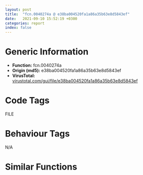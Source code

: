 ```yaml
---
layout: post
title:  "fcn.0040274a @ e38ba004520fa1a86a35b63e8d5843ef"
date:   2021-09-10 15:52:19 +0300
categories: report
index: false
---
```


# Generic Information
- **Function:** fcn.0040274a
- **Origin (md5):** e38ba004520fa1a86a35b63e8d5843ef
- **VirusTotal:** [virustotal.com/gui/file/e38ba004520fa1a86a35b63e8d5843ef][virustotal_ref]

# Code Tags
<span class="tag" id="FILE">FILE</span>


# Behaviour Tags
<span class="bhv-tag" id="na">N/A</span>

# Similar Functions
<script type="text/javascript" src="https://www.gstatic.com/charts/loader.js"></script>
<script type="text/javascript">

    google.charts.load('current', {'packages':['corechart']});
    google.charts.setOnLoadCallback(drawChart);

    function drawChart() {
    var data = new google.visualization.DataTable();
        data.addColumn('number', 'X');
        data.addColumn('number', 'Y');
        data.addColumn({type: 'string', role: 'tooltip', 'p': {'html': true}});
        data.addColumn({'type': 'string', 'role': 'style'});
        
        data.addRows([
    [475.7943420410156, 374.8272705078125, '<b><a href="/report/fcn.0040274a@e38ba004520fa1a86a35b63e8d5843ef">fcn.0040274a</a><br>@e38ba004520fa1a86a35b63e8d5843ef</b><br>push ecx<br>push ebx<br>mov ebx, dword[esp+0xc]<br>push esi<br>push edi<br>xor esi, esi<br>xor edi, edi<br>cmp ebx, dword[edi*8+0x40c190]<br>je 0x402765<br>inc edi<br>cmp edi, 0x17<br>jl 0x402756<br>cmp edi, 0x17<br>jae 0x4028e5<br>push ebp<br>push 3<br>call fcn.00405dc8<br>cmp eax, 1<br>pop ecx<br>je 0x4028b1<br>push 3<br>call fcn.00405dc8<br>test eax, eax<br>pop ecx<br>jne 0x402799<br>cmp dword[section..data], 1<br>je 0x4028b1<br>cmp ebx, 0xfc<br>je 0x4028e4<br>push str.Runtime_Error__n_nProgram:_<br>mov ebx, 0x314<br>push ebx<br>mov ebp, 0x40d2e0<br>push ebp<br>call fcn.00405d63<br>add esp, 0xc<br>test eax, eax<br>je 0x4027cf<br>push esi<br>push esi<br>push esi<br>push esi<br>push esi<br>call fcn.004022a3<br>add esp, 0x14<br>push 0x104<br>mov esi, 0x40d2f9<br>push esi<br>push 0<br>mov byte[0x40d3fd], 0<br>call dword[sym.imp.KERNEL32.dll_GetModuleFileNameA]<br>test eax, eax<br>jne 0x402813<br>push str._program_name_unknown_<br>push 0x2fb<br>push esi<br>call fcn.00405d63<br>add esp, 0xc<br>test eax, eax<br>je 0x402813<br>xor eax, eax<br>push eax<br>push eax<br>push eax<br>push eax<br>push eax<br>call fcn.004022a3<br>add esp, 0x14<br>push esi<br>call fcn.00405010<br>inc eax<br>cmp eax, 0x3c<br>pop ecx<br>jbe 0x402858<br>push esi<br>call fcn.00405010<br>sub esi, 0x3b<br>add eax, esi<br>push 3<br>mov ecx, 0x40d5f4<br>push 0x40a7ac<br>sub ecx, eax<br>push ecx<br>push eax<br>call fcn.00405cb0<br>add esp, 0x14<br>test eax, eax<br>je 0x402858<br>xor esi, esi<br>push esi<br>push esi<br>push esi<br>push esi<br>push esi<br>call fcn.004022a3<br>add esp, 0x14<br>jmp 0x40285a<br>xor esi, esi<br>push 0x40a7a8<br>push ebx<br>push ebp<br>call fcn.00405c3f<br>add esp, 0xc<br>test eax, eax<br>je 0x40287a<br>push esi<br>push esi<br>push esi<br>push esi<br>push esi<br>call fcn.004022a3<br>add esp, 0x14<br>push dword[edi*8+0x40c194]<br>push ebx<br>push ebp<br>call fcn.00405c3f<br>add esp, 0xc<br>test eax, eax<br>je 0x40289c<br>push esi<br>push esi<br>push esi<br>push esi<br>push esi<br>call fcn.004022a3<br>add esp, 0x14<br>push 0x12010<br>push str.Microsoft_Visual_C_Runtime_Library<br>push ebp<br>call fcn.00405aa1<br>add esp, 0xc<br>jmp 0x4028e4<br>push 0xfffffffffffffff4<br>call dword[sym.imp.KERNEL32.dll_GetStdHandle]<br>mov ebp, eax<br>cmp ebp, esi<br>je 0x4028e4<br>cmp ebp, 0xffffffff<br>je 0x4028e4<br>push 0<br>lea eax, [esp+0x14]<br>push eax<br>lea esi, [edi*8+0x40c194]<br>push dword[esi]<br>call fcn.00405010<br>pop ecx<br>push eax<br>push dword[esi]<br>push ebp<br>call dword[sym.imp.KERNEL32.dll_WriteFile]<br>pop ebp<br>pop edi<br>pop esi<br>pop ebx<br>pop ecx<br>ret <br><eoc> ', 'point { fill-color: #e0440e; }'],
[-180.94940185546875, -625.6416625976562, '<b><a href="/report/fcn.0041ff86@de21a548b66aa6c0b17491b6a31e14fa">fcn.0041ff86</a><br>@de21a548b66aa6c0b17491b6a31e14fa</b><br>push ecx<br>push ebx<br>mov ebx, dword[esp+0xc]<br>push esi<br>push edi<br>xor esi, esi<br>xor edi, edi<br>cmp ebx, dword[edi*8+0x448f38]<br>je 0x41ffa1<br>inc edi<br>cmp edi, 0x17<br>jb 0x41ff92<br>cmp edi, 0x17<br>jae 0x420121<br>push ebp<br>push 3<br>call fcn.0042cd66<br>cmp eax, 1<br>pop ecx<br>je 0x4200ed<br>push 3<br>call fcn.0042cd66<br>test eax, eax<br>pop ecx<br>jne 0x41ffd5<br>cmp dword[0x448240], 1<br>je 0x4200ed<br>cmp ebx, 0xfc<br>je 0x420120<br>push str.Runtime_Error__n_nProgram:_<br>mov ebx, 0x314<br>push ebx<br>mov ebp, 0x449e30<br>push ebp<br>call fcn.00414117<br>add esp, 0xc<br>test eax, eax<br>je 0x42000b<br>push esi<br>push esi<br>push esi<br>push esi<br>push esi<br>call fcn.0040e8ca<br>add esp, 0x14<br>push 0x104<br>mov esi, 0x449e49<br>push esi<br>push 0<br>mov byte[0x449f4d], 0<br>call dword[sym.imp.KERNEL32.dll_GetModuleFileNameA]<br>test eax, eax<br>jne 0x42004f<br>push str._program_name_unknown_<br>push 0x2fb<br>push esi<br>call fcn.00414117<br>add esp, 0xc<br>test eax, eax<br>je 0x42004f<br>xor eax, eax<br>push eax<br>push eax<br>push eax<br>push eax<br>push eax<br>call fcn.0040e8ca<br>add esp, 0x14<br>push esi<br>call fcn.0040c020<br>inc eax<br>cmp eax, 0x3c<br>pop ecx<br>jbe 0x420094<br>push esi<br>call fcn.0040c020<br>sub esi, 0x3b<br>add eax, esi<br>push 3<br>mov ecx, 0x44a144<br>push 0x4436f4<br>sub ecx, eax<br>push ecx<br>push eax<br>call fcn.0041a526<br>add esp, 0x14<br>test eax, eax<br>je 0x420094<br>xor esi, esi<br>push esi<br>push esi<br>push esi<br>push esi<br>push esi<br>call fcn.0040e8ca<br>add esp, 0x14<br>jmp 0x420096<br>xor esi, esi<br>push 0x4436f0<br>push ebx<br>push ebp<br>call fcn.0041a460<br>add esp, 0xc<br>test eax, eax<br>je 0x4200b6<br>push esi<br>push esi<br>push esi<br>push esi<br>push esi<br>call fcn.0040e8ca<br>add esp, 0x14<br>push dword[edi*8+0x448f3c]<br>push ebx<br>push ebp<br>call fcn.0041a460<br>add esp, 0xc<br>test eax, eax<br>je 0x4200d8<br>push esi<br>push esi<br>push esi<br>push esi<br>push esi<br>call fcn.0040e8ca<br>add esp, 0x14<br>push 0x12010<br>push str.Microsoft_Visual_C_Runtime_Library<br>push ebp<br>call fcn.0042cba9<br>add esp, 0xc<br>jmp 0x420120<br>push 0xfffffffffffffff4<br>call dword[sym.imp.KERNEL32.dll_GetStdHandle]<br>mov ebp, eax<br>cmp ebp, esi<br>je 0x420120<br>cmp ebp, 0xffffffff<br>je 0x420120<br>push 0<br>lea eax, [esp+0x14]<br>push eax<br>lea esi, [edi*8+0x448f3c]<br>push dword[esi]<br>call fcn.0040c020<br>pop ecx<br>push eax<br>push dword[esi]<br>push ebp<br>call dword[sym.imp.KERNEL32.dll_WriteFile]<br>pop ebp<br>pop edi<br>pop esi<br>pop ebx<br>pop ecx<br>ret <br><eoc> ', 'null'],
[-545.9745483398438, -238.07781982421875, '<b><a href="/report/fcn.1001c0c2@4c3818fdf32d89a09257dbc9d3e142ea">fcn.1001c0c2</a><br>@4c3818fdf32d89a09257dbc9d3e142ea</b><br>push ecx<br>push ebx<br>mov ebx, dword[esp+0xc]<br>push esi<br>push edi<br>xor esi, esi<br>xor edi, edi<br>cmp ebx, dword[edi*8+0x10034b98]<br>je 0x1001c0dd<br>inc edi<br>cmp edi, 0x17<br>jb 0x1001c0ce<br>cmp edi, 0x17<br>jae 0x1001c25d<br>push ebp<br>push 3<br>call fcn.10024321<br>cmp eax, 1<br>pop ecx<br>je 0x1001c229<br>push 3<br>call fcn.10024321<br>test eax, eax<br>pop ecx<br>jne 0x1001c111<br>cmp dword[0x10035d80], 1<br>je 0x1001c229<br>cmp ebx, 0xfc<br>je 0x1001c25c<br>push str.Runtime_Error__n_nProgram:_<br>mov ebx, 0x314<br>push ebx<br>mov ebp, 0x10036160<br>push ebp<br>call fcn.1001a6e8<br>add esp, 0xc<br>test eax, eax<br>je 0x1001c147<br>push esi<br>push esi<br>push esi<br>push esi<br>push esi<br>call fcn.10013bef<br>add esp, 0x14<br>push 0x104<br>mov esi, 0x10036179<br>push esi<br>push 0<br>mov byte[0x1003627d], 0<br>call dword[sym.imp.KERNEL32.dll_GetModuleFileNameA]<br>test eax, eax<br>jne 0x1001c18b<br>push str._program_name_unknown_<br>push 0x2fb<br>push esi<br>call fcn.1001a6e8<br>add esp, 0xc<br>test eax, eax<br>je 0x1001c18b<br>xor eax, eax<br>push eax<br>push eax<br>push eax<br>push eax<br>push eax<br>call fcn.10013bef<br>add esp, 0x14<br>push esi<br>call fcn.10015a50<br>inc eax<br>cmp eax, 0x3c<br>pop ecx<br>jbe 0x1001c1d0<br>push esi<br>call fcn.10015a50<br>sub esi, 0x3b<br>add eax, esi<br>push 3<br>mov ecx, 0x10036474<br>push 0x1002d504<br>sub ecx, eax<br>push ecx<br>push eax<br>call fcn.10020d41<br>add esp, 0x14<br>test eax, eax<br>je 0x1001c1d0<br>xor esi, esi<br>push esi<br>push esi<br>push esi<br>push esi<br>push esi<br>call fcn.10013bef<br>add esp, 0x14<br>jmp 0x1001c1d2<br>xor esi, esi<br>push 0x1002d500<br>push ebx<br>push ebp<br>call fcn.10020cd0<br>add esp, 0xc<br>test eax, eax<br>je 0x1001c1f2<br>push esi<br>push esi<br>push esi<br>push esi<br>push esi<br>call fcn.10013bef<br>add esp, 0x14<br>push dword[edi*8+0x10034b9c]<br>push ebx<br>push ebp<br>call fcn.10020cd0<br>add esp, 0xc<br>test eax, eax<br>je 0x1001c214<br>push esi<br>push esi<br>push esi<br>push esi<br>push esi<br>call fcn.10013bef<br>add esp, 0x14<br>push 0x12010<br>push str.Microsoft_Visual_C_Runtime_Library<br>push ebp<br>call fcn.10024164<br>add esp, 0xc<br>jmp 0x1001c25c<br>push 0xfffffffffffffff4<br>call dword[sym.imp.KERNEL32.dll_GetStdHandle]<br>mov ebp, eax<br>cmp ebp, esi<br>je 0x1001c25c<br>cmp ebp, 0xffffffff<br>je 0x1001c25c<br>push 0<br>lea eax, [esp+0x14]<br>push eax<br>lea esi, [edi*8+0x10034b9c]<br>push dword[esi]<br>call fcn.10015a50<br>pop ecx<br>push eax<br>push dword[esi]<br>push ebp<br>call dword[sym.imp.KERNEL32.dll_WriteFile]<br>pop ebp<br>pop edi<br>pop esi<br>pop ebx<br>pop ecx<br>ret <br><eoc> ', 'null'],
[-478.9801025390625, 289.75482177734375, '<b><a href="/report/fcn.1002a58f@481b545f5c18f2fce1caac67ddc419e8">fcn.1002a58f</a><br>@481b545f5c18f2fce1caac67ddc419e8</b><br>push ecx<br>push ebx<br>mov ebx, dword[esp+0xc]<br>push esi<br>push edi<br>xor esi, esi<br>xor edi, edi<br>cmp ebx, dword[edi*8+0x10062428]<br>je 0x1002a5aa<br>inc edi<br>cmp edi, 0x17<br>jb 0x1002a59b<br>cmp edi, 0x17<br>jae 0x1002a72a<br>push ebp<br>push 3<br>call fcn.1003a522<br>cmp eax, 1<br>pop ecx<br>je 0x1002a6f6<br>push 3<br>call fcn.1003a522<br>test eax, eax<br>pop ecx<br>jne 0x1002a5de<br>cmp dword[0x1006555c], 1<br>je 0x1002a6f6<br>cmp ebx, 0xfc<br>je 0x1002a729<br>push str.Runtime_Error__n_nProgram:_<br>mov ebx, 0x314<br>push ebx<br>mov ebp, 0x10065838<br>push ebp<br>call fcn.100332fb<br>add esp, 0xc<br>test eax, eax<br>je 0x1002a614<br>push esi<br>push esi<br>push esi<br>push esi<br>push esi<br>call fcn.10021c52<br>add esp, 0x14<br>push 0x104<br>mov esi, 0x10065851<br>push esi<br>push 0<br>mov byte[0x10065955], 0<br>call dword[sym.imp.KERNEL32.dll_GetModuleFileNameA]<br>test eax, eax<br>jne 0x1002a658<br>push str._program_name_unknown_<br>push 0x2fb<br>push esi<br>call fcn.100332fb<br>add esp, 0xc<br>test eax, eax<br>je 0x1002a658<br>xor eax, eax<br>push eax<br>push eax<br>push eax<br>push eax<br>push eax<br>call fcn.10021c52<br>add esp, 0x14<br>push esi<br>call fcn.10033360<br>inc eax<br>cmp eax, 0x3c<br>pop ecx<br>jbe 0x1002a69d<br>push esi<br>call fcn.10033360<br>sub esi, 0x3b<br>add eax, esi<br>push 3<br>mov ecx, 0x10065b4c<br>push 0x10053eb4<br>sub ecx, eax<br>push ecx<br>push eax<br>call fcn.1003a46f<br>add esp, 0x14<br>test eax, eax<br>je 0x1002a69d<br>xor esi, esi<br>push esi<br>push esi<br>push esi<br>push esi<br>push esi<br>call fcn.10021c52<br>add esp, 0x14<br>jmp 0x1002a69f<br>xor esi, esi<br>push 0x10053eb0<br>push ebx<br>push ebp<br>call fcn.1003a3fe<br>add esp, 0xc<br>test eax, eax<br>je 0x1002a6bf<br>push esi<br>push esi<br>push esi<br>push esi<br>push esi<br>call fcn.10021c52<br>add esp, 0x14<br>push dword[edi*8+0x1006242c]<br>push ebx<br>push ebp<br>call fcn.1003a3fe<br>add esp, 0xc<br>test eax, eax<br>je 0x1002a6e1<br>push esi<br>push esi<br>push esi<br>push esi<br>push esi<br>call fcn.10021c52<br>add esp, 0x14<br>push 0x12010<br>push str.Microsoft_Visual_C_Runtime_Library<br>push ebp<br>call fcn.1003a241<br>add esp, 0xc<br>jmp 0x1002a729<br>push 0xfffffffffffffff4<br>call dword[sym.imp.KERNEL32.dll_GetStdHandle]<br>mov ebp, eax<br>cmp ebp, esi<br>je 0x1002a729<br>cmp ebp, 0xffffffff<br>je 0x1002a729<br>push 0<br>lea eax, [esp+0x14]<br>push eax<br>lea esi, [edi*8+0x1006242c]<br>push dword[esi]<br>call fcn.10033360<br>pop ecx<br>push eax<br>push dword[esi]<br>push ebp<br>call dword[sym.imp.KERNEL32.dll_WriteFile]<br>pop ebp<br>pop edi<br>pop esi<br>pop ebx<br>pop ecx<br>ret <br><eoc> ', 'null'],
[348.42950439453125, -570.4636840820312, '<b><a href="/report/fcn.004137ce@6c5b0418e4a4c57d99cda47d2717045d">fcn.004137ce</a><br>@6c5b0418e4a4c57d99cda47d2717045d</b><br>push ecx<br>push ebx<br>mov ebx, dword[esp+0xc]<br>push esi<br>push edi<br>xor esi, esi<br>xor edi, edi<br>cmp ebx, dword[edi*8+0x437ea0]<br>je 0x4137e9<br>inc edi<br>cmp edi, 0x17<br>jb 0x4137da<br>cmp edi, 0x17<br>jae 0x413969<br>push ebp<br>push 3<br>call fcn.0041c55d<br>cmp eax, 1<br>pop ecx<br>je 0x413935<br>push 3<br>call fcn.0041c55d<br>test eax, eax<br>pop ecx<br>jne 0x41381d<br>cmp dword[0x43732c], 1<br>je 0x413935<br>cmp ebx, 0xfc<br>je 0x413968<br>push str.Runtime_Error__n_nProgram:_<br>mov ebx, 0x314<br>push ebx<br>mov ebp, 0x4395c0<br>push ebp<br>call fcn.0040e3a5<br>add esp, 0xc<br>test eax, eax<br>je 0x413853<br>push esi<br>push esi<br>push esi<br>push esi<br>push esi<br>call fcn.00408c5a<br>add esp, 0x14<br>push 0x104<br>mov esi, 0x4395d9<br>push esi<br>push 0<br>mov byte[0x4396dd], 0<br>call dword[sym.imp.KERNEL32.dll_GetModuleFileNameA]<br>test eax, eax<br>jne 0x413897<br>push str._program_name_unknown_<br>push 0x2fb<br>push esi<br>call fcn.0040e3a5<br>add esp, 0xc<br>test eax, eax<br>je 0x413897<br>xor eax, eax<br>push eax<br>push eax<br>push eax<br>push eax<br>push eax<br>call fcn.00408c5a<br>add esp, 0x14<br>push esi<br>call fcn.00408a90<br>inc eax<br>cmp eax, 0x3c<br>pop ecx<br>jbe 0x4138dc<br>push esi<br>call fcn.00408a90<br>sub esi, 0x3b<br>add eax, esi<br>push 3<br>mov ecx, 0x4398d4<br>push 0x42e54c<br>sub ecx, eax<br>push ecx<br>push eax<br>call fcn.004183a6<br>add esp, 0x14<br>test eax, eax<br>je 0x4138dc<br>xor esi, esi<br>push esi<br>push esi<br>push esi<br>push esi<br>push esi<br>call fcn.00408c5a<br>add esp, 0x14<br>jmp 0x4138de<br>xor esi, esi<br>push 0x42e548<br>push ebx<br>push ebp<br>call fcn.004182e1<br>add esp, 0xc<br>test eax, eax<br>je 0x4138fe<br>push esi<br>push esi<br>push esi<br>push esi<br>push esi<br>call fcn.00408c5a<br>add esp, 0x14<br>push dword[edi*8+0x437ea4]<br>push ebx<br>push ebp<br>call fcn.004182e1<br>add esp, 0xc<br>test eax, eax<br>je 0x413920<br>push esi<br>push esi<br>push esi<br>push esi<br>push esi<br>call fcn.00408c5a<br>add esp, 0x14<br>push 0x12010<br>push str.Microsoft_Visual_C_Runtime_Library<br>push ebp<br>call fcn.0041c3a0<br>add esp, 0xc<br>jmp 0x413968<br>push 0xfffffffffffffff4<br>call dword[sym.imp.KERNEL32.dll_GetStdHandle]<br>mov ebp, eax<br>cmp ebp, esi<br>je 0x413968<br>cmp ebp, 0xffffffff<br>je 0x413968<br>push 0<br>lea eax, [esp+0x14]<br>push eax<br>lea esi, [edi*8+0x437ea4]<br>push dword[esi]<br>call fcn.00408a90<br>pop ecx<br>push eax<br>push dword[esi]<br>push ebp<br>call dword[sym.imp.KERNEL32.dll_WriteFile]<br>pop ebp<br>pop edi<br>pop esi<br>pop ebx<br>pop ecx<br>ret <br><eoc> ', 'null'],
[646.7242431640625, -129.44322204589844, '<b><a href="/report/fcn.00437000@46f6c2adf1fd4d1453ed312ca79dd9bf">fcn.00437000</a><br>@46f6c2adf1fd4d1453ed312ca79dd9bf</b><br>push ecx<br>push ebx<br>mov ebx, dword[esp+0xc]<br>push esi<br>push edi<br>xor esi, esi<br>xor edi, edi<br>cmp ebx, dword[edi*8+0x448a38]<br>je 0x43701b<br>inc edi<br>cmp edi, 0x17<br>jl 0x43700c<br>cmp edi, 0x17<br>jae 0x43719b<br>push ebp<br>push 3<br>call fcn.00439890<br>cmp eax, 1<br>pop ecx<br>je 0x437167<br>push 3<br>call fcn.00439890<br>test eax, eax<br>pop ecx<br>jne 0x43704f<br>cmp dword[0x448a30], 1<br>je 0x437167<br>cmp ebx, 0xfc<br>je 0x43719a<br>push str.Runtime_Error__n_nProgram:_<br>mov ebx, 0x314<br>push ebx<br>mov ebp, 0x449a60<br>push ebp<br>call fcn.0043982b<br>add esp, 0xc<br>test eax, eax<br>je 0x437085<br>push esi<br>push esi<br>push esi<br>push esi<br>push esi<br>call fcn.004386eb<br>add esp, 0x14<br>push 0x104<br>mov esi, 0x449a79<br>push esi<br>push 0<br>mov byte[0x449b7d], 0<br>call dword[sym.imp.KERNEL32.dll_GetModuleFileNameA]<br>test eax, eax<br>jne 0x4370c9<br>push str._program_name_unknown_<br>push 0x2fb<br>push esi<br>call fcn.0043982b<br>add esp, 0xc<br>test eax, eax<br>je 0x4370c9<br>xor eax, eax<br>push eax<br>push eax<br>push eax<br>push eax<br>push eax<br>call fcn.004386eb<br>add esp, 0x14<br>push esi<br>call fcn.004397a0<br>inc eax<br>cmp eax, 0x3c<br>pop ecx<br>jbe 0x43710e<br>push esi<br>call fcn.004397a0<br>sub esi, 0x3b<br>add eax, esi<br>push 3<br>mov ecx, 0x449d74<br>push 0x44584c<br>sub ecx, eax<br>push ecx<br>push eax<br>call fcn.004396e9<br>add esp, 0x14<br>test eax, eax<br>je 0x43710e<br>xor esi, esi<br>push esi<br>push esi<br>push esi<br>push esi<br>push esi<br>call fcn.004386eb<br>add esp, 0x14<br>jmp 0x437110<br>xor esi, esi<br>push 0x445848<br>push ebx<br>push ebp<br>call fcn.00439678<br>add esp, 0xc<br>test eax, eax<br>je 0x437130<br>push esi<br>push esi<br>push esi<br>push esi<br>push esi<br>call fcn.004386eb<br>add esp, 0x14<br>push dword[edi*8+0x448a3c]<br>push ebx<br>push ebp<br>call fcn.00439678<br>add esp, 0xc<br>test eax, eax<br>je 0x437152<br>push esi<br>push esi<br>push esi<br>push esi<br>push esi<br>call fcn.004386eb<br>add esp, 0x14<br>push 0x12010<br>push str.Microsoft_Visual_C_Runtime_Library<br>push ebp<br>call fcn.004394da<br>add esp, 0xc<br>jmp 0x43719a<br>push 0xfffffffffffffff4<br>call dword[sym.imp.KERNEL32.dll_GetStdHandle]<br>mov ebp, eax<br>cmp ebp, esi<br>je 0x43719a<br>cmp ebp, 0xffffffff<br>je 0x43719a<br>push 0<br>lea eax, [esp+0x14]<br>push eax<br>lea esi, [edi*8+0x448a3c]<br>push dword[esi]<br>call fcn.004397a0<br>pop ecx<br>push eax<br>push dword[esi]<br>push ebp<br>call dword[sym.imp.KERNEL32.dll_WriteFile]<br>pop ebp<br>pop edi<br>pop esi<br>pop ebx<br>pop ecx<br>ret <br><eoc> ', 'null'],
[34.66222381591797, -48.06117630004883, '<b><a href="/report/fcn.459c17b8@284c9c9722cef7520dddfe58806fd72f">fcn.459c17b8</a><br>@284c9c9722cef7520dddfe58806fd72f</b><br>push ecx<br>push ebx<br>mov ebx, dword[esp+0xc]<br>push esi<br>push edi<br>xor esi, esi<br>xor edi, edi<br>cmp ebx, dword[edi*8+0x45a6c930]<br>je 0x459c17d3<br>inc edi<br>cmp edi, 0x17<br>jb 0x459c17c4<br>cmp edi, 0x17<br>jae 0x459c1953<br>push ebp<br>push 3<br>call fcn.459ccce5<br>cmp eax, 1<br>pop ecx<br>je 0x459c191f<br>push 3<br>call fcn.459ccce5<br>test eax, eax<br>pop ecx<br>jne 0x459c1807<br>cmp dword[0x45a6eeec], 1<br>je 0x459c191f<br>cmp ebx, 0xfc<br>je 0x459c1952<br>push str.Runtime_Error__n_nProgram:_<br>mov ebx, 0x314<br>push ebx<br>mov ebp, 0x45a6f288<br>push ebp<br>call fcn.459c1b15<br>add esp, 0xc<br>test eax, eax<br>je 0x459c183d<br>push esi<br>push esi<br>push esi<br>push esi<br>push esi<br>call fcn.459c3ea2<br>add esp, 0x14<br>push 0x104<br>mov esi, 0x45a6f2a1<br>push esi<br>push 0<br>mov byte[0x45a6f3a5], 0<br>call dword[sym.imp.KERNEL32.dll_GetModuleFileNameA]<br>test eax, eax<br>jne 0x459c1881<br>push str._program_name_unknown_<br>push 0x2fb<br>push esi<br>call fcn.459c1b15<br>add esp, 0xc<br>test eax, eax<br>je 0x459c1881<br>xor eax, eax<br>push eax<br>push eax<br>push eax<br>push eax<br>push eax<br>call fcn.459c3ea2<br>add esp, 0x14<br>push esi<br>call fcn.459c1b80<br>inc eax<br>cmp eax, 0x3c<br>pop ecx<br>jbe 0x459c18c6<br>push esi<br>call fcn.459c1b80<br>sub esi, 0x3b<br>add eax, esi<br>push 3<br>mov ecx, 0x45a6f59c<br>push 0x45a161ac<br>sub ecx, eax<br>push ecx<br>push eax<br>call fcn.459ccc32<br>add esp, 0x14<br>test eax, eax<br>je 0x459c18c6<br>xor esi, esi<br>push esi<br>push esi<br>push esi<br>push esi<br>push esi<br>call fcn.459c3ea2<br>add esp, 0x14<br>jmp 0x459c18c8<br>xor esi, esi<br>push 0x45a161a8<br>push ebx<br>push ebp<br>call fcn.459ccbc1<br>add esp, 0xc<br>test eax, eax<br>je 0x459c18e8<br>push esi<br>push esi<br>push esi<br>push esi<br>push esi<br>call fcn.459c3ea2<br>add esp, 0x14<br>push dword[edi*8+0x45a6c934]<br>push ebx<br>push ebp<br>call fcn.459ccbc1<br>add esp, 0xc<br>test eax, eax<br>je 0x459c190a<br>push esi<br>push esi<br>push esi<br>push esi<br>push esi<br>call fcn.459c3ea2<br>add esp, 0x14<br>push 0x12010<br>push str.Microsoft_Visual_C_Runtime_Library<br>push ebp<br>call fcn.459cca04<br>add esp, 0xc<br>jmp 0x459c1952<br>push 0xfffffffffffffff4<br>call dword[sym.imp.KERNEL32.dll_GetStdHandle]<br>mov ebp, eax<br>cmp ebp, esi<br>je 0x459c1952<br>cmp ebp, 0xffffffff<br>je 0x459c1952<br>push 0<br>lea eax, [esp+0x14]<br>push eax<br>lea esi, [edi*8+0x45a6c934]<br>push dword[esi]<br>call fcn.459c1b80<br>pop ecx<br>push eax<br>push dword[esi]<br>push ebp<br>call dword[sym.imp.KERNEL32.dll_WriteFile]<br>pop ebp<br>pop edi<br>pop esi<br>pop ebx<br>pop ecx<br>ret <br><eoc> ', 'null'],
[-21.97585678100586, 562.9341430664062, '<b><a href="/report/fcn.0043b8d3@7b00dd8f2abf54a73bfb09681334ff78">fcn.0043b8d3</a><br>@7b00dd8f2abf54a73bfb09681334ff78</b><br>push ecx<br>push ebx<br>mov ebx, dword[esp+0xc]<br>push esi<br>push edi<br>xor esi, esi<br>xor edi, edi<br>cmp ebx, dword[edi*8+0x467598]<br>je 0x43b8ee<br>inc edi<br>cmp edi, 0x17<br>jb 0x43b8df<br>cmp edi, 0x17<br>jae 0x43ba6e<br>push ebp<br>push 3<br>call fcn.00446c7d<br>cmp eax, 1<br>pop ecx<br>je 0x43ba3a<br>push 3<br>call fcn.00446c7d<br>test eax, eax<br>pop ecx<br>jne 0x43b922<br>cmp dword[0x4672d4], 1<br>je 0x43ba3a<br>cmp ebx, 0xfc<br>je 0x43ba6d<br>push str.Runtime_Error__n_nProgram:_<br>mov ebx, 0x314<br>push ebx<br>mov ebp, 0x46aa90<br>push ebp<br>call fcn.00439227<br>add esp, 0xc<br>test eax, eax<br>je 0x43b958<br>push esi<br>push esi<br>push esi<br>push esi<br>push esi<br>call fcn.004365e5<br>add esp, 0x14<br>push 0x104<br>mov esi, 0x46aaa9<br>push esi<br>push 0<br>mov byte[0x46abad], 0<br>call dword[sym.imp.KERNEL32.dll_GetModuleFileNameA]<br>test eax, eax<br>jne 0x43b99c<br>push str._program_name_unknown_<br>push 0x2fb<br>push esi<br>call fcn.00439227<br>add esp, 0xc<br>test eax, eax<br>je 0x43b99c<br>xor eax, eax<br>push eax<br>push eax<br>push eax<br>push eax<br>push eax<br>call fcn.004365e5<br>add esp, 0x14<br>push esi<br>call fcn.00439290<br>inc eax<br>cmp eax, 0x3c<br>pop ecx<br>jbe 0x43b9e1<br>push esi<br>call fcn.00439290<br>sub esi, 0x3b<br>add eax, esi<br>push 3<br>mov ecx, 0x46ada4<br>push 0x4595ac<br>sub ecx, eax<br>push ecx<br>push eax<br>call fcn.004399b5<br>add esp, 0x14<br>test eax, eax<br>je 0x43b9e1<br>xor esi, esi<br>push esi<br>push esi<br>push esi<br>push esi<br>push esi<br>call fcn.004365e5<br>add esp, 0x14<br>jmp 0x43b9e3<br>xor esi, esi<br>push 0x4595a8<br>push ebx<br>push ebp<br>call fcn.00439421<br>add esp, 0xc<br>test eax, eax<br>je 0x43ba03<br>push esi<br>push esi<br>push esi<br>push esi<br>push esi<br>call fcn.004365e5<br>add esp, 0x14<br>push dword[edi*8+0x46759c]<br>push ebx<br>push ebp<br>call fcn.00439421<br>add esp, 0xc<br>test eax, eax<br>je 0x43ba25<br>push esi<br>push esi<br>push esi<br>push esi<br>push esi<br>call fcn.004365e5<br>add esp, 0x14<br>push 0x12010<br>push str.Microsoft_Visual_C_Runtime_Library<br>push ebp<br>call fcn.00446ac0<br>add esp, 0xc<br>jmp 0x43ba6d<br>push 0xfffffffffffffff4<br>call dword[sym.imp.KERNEL32.dll_GetStdHandle]<br>mov ebp, eax<br>cmp ebp, esi<br>je 0x43ba6d<br>cmp ebp, 0xffffffff<br>je 0x43ba6d<br>push 0<br>lea eax, [esp+0x14]<br>push eax<br>lea esi, [edi*8+0x46759c]<br>push dword[esi]<br>call fcn.00439290<br>pop ecx<br>push eax<br>push dword[esi]<br>push ebp<br>call dword[sym.imp.KERNEL32.dll_WriteFile]<br>pop ebp<br>pop edi<br>pop esi<br>pop ebx<br>pop ecx<br>ret <br><eoc> ', 'null'],

        ]);

    var options = {
        title: 'Similarity Plot',
        legend: 'none',
        colors: ['#dedbd9', '#e6693e', '#ec8f6e', '#f3b49f', '#f6c7b6'],
        tooltip: {isHtml: true, trigger: 'both'},
        explorer: {
        actions: ["dragToZoom", "rightClickToReset"],
        },
        chartArea: {
        width: '80%',
        height: '80%'
        },
        width: '100%',
        height: '100%'
    };

    var chart = new google.visualization.ScatterChart(document.getElementById('chart_div'));

    chart.draw(data, options);
    }
    
</script>


<div id="chart_div" style="width: 100%px; height: 100%;"></div>

# Disassembled Code
{% highlight nasm %}

push ecx
push ebx
mov ebx, dword[esp+0xc]
push esi
push edi
xor esi, esi
xor edi, edi
cmp ebx, dword[edi*8+0x40c190]
je 0x402765
inc edi
cmp edi, 0x17
jl 0x402756
cmp edi, 0x17
jae 0x4028e5
push ebp
push 3
call fcn.00405dc8
cmp eax, 1
pop ecx
je 0x4028b1
push 3
call fcn.00405dc8
test eax, eax
pop ecx
jne 0x402799
cmp dword[section..data], 1
je 0x4028b1
cmp ebx, 0xfc
je 0x4028e4
push str.Runtime_Error__n_nProgram:_
mov ebx, 0x314
push ebx
mov ebp, 0x40d2e0
push ebp
call fcn.00405d63
add esp, 0xc
test eax, eax
je 0x4027cf
push esi
push esi
push esi
push esi
push esi
call fcn.004022a3
add esp, 0x14
push 0x104
mov esi, 0x40d2f9
push esi
push 0
mov byte[0x40d3fd], 0
call dword[sym.imp.KERNEL32.dll_GetModuleFileNameA]
test eax, eax
jne 0x402813
push str._program_name_unknown_
push 0x2fb
push esi
call fcn.00405d63
add esp, 0xc
test eax, eax
je 0x402813
xor eax, eax
push eax
push eax
push eax
push eax
push eax
call fcn.004022a3
add esp, 0x14
push esi
call fcn.00405010
inc eax
cmp eax, 0x3c
pop ecx
jbe 0x402858
push esi
call fcn.00405010
sub esi, 0x3b
add eax, esi
push 3
mov ecx, 0x40d5f4
push 0x40a7ac
sub ecx, eax
push ecx
push eax
call fcn.00405cb0
add esp, 0x14
test eax, eax
je 0x402858
xor esi, esi
push esi
push esi
push esi
push esi
push esi
call fcn.004022a3
add esp, 0x14
jmp 0x40285a
xor esi, esi
push 0x40a7a8
push ebx
push ebp
call fcn.00405c3f
add esp, 0xc
test eax, eax
je 0x40287a
push esi
push esi
push esi
push esi
push esi
call fcn.004022a3
add esp, 0x14
push dword[edi*8+0x40c194]
push ebx
push ebp
call fcn.00405c3f
add esp, 0xc
test eax, eax
je 0x40289c
push esi
push esi
push esi
push esi
push esi
call fcn.004022a3
add esp, 0x14
push 0x12010
push str.Microsoft_Visual_C_Runtime_Library
push ebp
call fcn.00405aa1
add esp, 0xc
jmp 0x4028e4
push 0xfffffffffffffff4
call dword[sym.imp.KERNEL32.dll_GetStdHandle]
mov ebp, eax
cmp ebp, esi
je 0x4028e4
cmp ebp, 0xffffffff
je 0x4028e4
push 0
lea eax, [esp+0x14]
push eax
lea esi, [edi*8+0x40c194]
push dword[esi]
call fcn.00405010
pop ecx
push eax
push dword[esi]
push ebp
call dword[sym.imp.KERNEL32.dll_WriteFile]
pop ebp
pop edi
pop esi
pop ebx
pop ecx
ret

{% endhighlight %}

[virustotal_ref]: https://www.virustotal.com/gui/file/e38ba004520fa1a86a35b63e8d5843ef